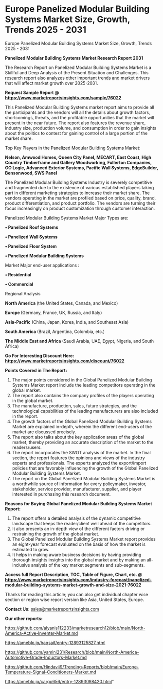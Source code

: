 # Europe Panelized Modular Building Systems Market Size, Growth, Trends 2025 - 2031
Europe Panelized Modular Building Systems Market Size, Growth, Trends 2025 - 2031

<strong>Panelized Modular Building Systems Market Research Report 2031</strong>

The Research Report on Panelized Modular Building Systems Market is a Skillful and Deep Analysis of the Present Situation and Challenges. This research report also analyzes other important trends and market drivers that will affect market growth over 2025-2031.

<strong>Request Sample Report @ <a href=https://www.marketreportsinsights.com/sample/76022>https://www.marketreportsinsights.com/sample/76022</a></strong>

This Panelized Modular Building Systems market report aims to provide all the participants and the vendors will all the details about growth factors, shortcomings, threats, and the profitable opportunities that the market will present in the near future. The report also features the revenue share, industry size, production volume, and consumption in order to gain insights about the politics to contest for gaining control of a large portion of the market share.

Top Key Players in the Panelized Modular Building Systems Market:

<strong>Nelson, Amwood Homes, Queen City Panel, MECART, East Coast, High Country Timberframe and Gallery Woodworking, Fullerton Companies, GO Logic, Advanced Exterior Systems, Pacific Wall Systems, EdgeBuilder, Bensonwood, SWS Panel</strong>

The Panelized Modular Building Systems Industry is severely competitive and fragmented due to the existence of various established players taking part in different marketing strategies to increase their market share. The vendors operating in the market are profiled based on price, quality, brand, product differentiation, and product portfolio. The vendors are turning their focus increasingly on product customization through customer interaction.

Panelized Modular Building Systems Market Major Types are:

<strong>• Panelized Roof Systems

• Panelized Wall Systems

• Panelized Floor System

• Panelized Modular Building Systems</strong>

Market Major end-user applications :

<strong>• Residential

• Commercial</strong>

Regional Analysis

</u><strong><b>North America</b></strong> (the United States, Canada, and Mexico)

<strong><b>Europe </b></strong>(Germany, France, UK, Russia, and Italy)

<strong><b>Asia-Pacific</b></strong> (China, Japan, Korea, India, and Southeast Asia)

<strong><b>South America</b></strong> (Brazil, Argentina, Colombia, etc.)

<strong><b>The Middle East and Africa</b></strong> (Saudi Arabia, UAE, Egypt, Nigeria, and South Africa)

<strong>Go For Interesting Discount Here: <a href=https://www.marketreportsinsights.com/discount/76022>https://www.marketreportsinsights.com/discount/76022</a></strong>

<strong>Points Covered in The Report:</strong>
<ol>
  <li>The major points considered in the Global Panelized Modular Building Systems Market report include the leading competitors operating in the global market.</li>
  <li>The report also contains the company profiles of the players operating in the global market.</li>
  <li>The manufacture, production, sales, future strategies, and the technological capabilities of the leading manufacturers are also included in the report.</li>
  <li>The growth factors of the Global Panelized Modular Building Systems Market are explained in-depth, wherein the different end-users of the market are discussed precisely.</li>
  <li>The report also talks about the key application areas of the global market, thereby providing an accurate description of the market to the readers/users.</li>
  <li>The report incorporates the SWOT analysis of the market. In the final section, the report features the opinions and views of the industry experts and professionals. The experts analyzed the export/import policies that are favorably influencing the growth of the Global Panelized Modular Building Systems Market.</li>
  <li>The report on the Global Panelized Modular Building Systems Market is a worthwhile source of information for every policymaker, investor, stakeholder, service provider, manufacturer, supplier, and player interested in purchasing this research document.</li>
</ol>
<strong>Reasons for Buying Global Panelized Modular Building Systems Market Report:</strong>

<ol>
  <li>The report offers a detailed analysis of the dynamic competitive landscape that keeps the reader/client well ahead of the competitors.</li>
  <li>It also presents an in-depth view of the different factors driving or restraining the growth of the global market.</li>
  <li>The Global Panelized Modular Building Systems Market report provides an eight-year forecast evaluated on the basis of how the market is estimated to grow.</li>
  <li>It helps in making aware business decisions by having providing thorough insights insights into the global market and by making an all-inclusive analysis of the key market segments and sub-segments.</li>
</ol>
<strong>Access full Report Description, TOC, Table of Figure, Chart, etc. @ <a href=https://www.marketreportsinsights.com/industry-forecast/panelized-modular-building-systems-market-growth-and-size-2021-76022>https://www.marketreportsinsights.com/industry-forecast/panelized-modular-building-systems-market-growth-and-size-2021-76022</a></strong>


Thanks for reading this article; you can also get individual chapter wise section or region wise report version like Asia, United States, Europe.

<strong>Contact Us:</strong>
sales@marketreportsinsights.com

<strong>Our other reports:</strong>

<a href=https://github.com/alyanis112233/marketresearch12/blob/main/North-America-Active-Inventer-Market.md>https://github.com/alyanis112233/marketresearch12/blob/main/North-America-Active-Inventer-Market.md</a>

<a href=https://ameblo.jp/haqsaif/entry-12893125827.html>https://ameblo.jp/haqsaif/entry-12893125827.html</a>

<a href=https://github.com/yamini231/Research/blob/main/North-America-Automotive-Grade-Inductors-Market.md>https://github.com/yamini231/Research/blob/main/North-America-Automotive-Grade-Inductors-Market.md</a>

<a href=https://github.com/Hindavii9/Trending-Reports/blob/main/Europe-Temperature-Signal-Conditioners-Market.md>https://github.com/Hindavii9/Trending-Reports/blob/main/Europe-Temperature-Signal-Conditioners-Market.md</a>

<a href=https://ameblo.jp/cargo656/entry-12893098420.html>https://ameblo.jp/cargo656/entry-12893098420.html</a>"
